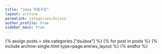 ```yaml
---
title: "Java 자료구조"
layout: archive
permalink: categories/dsjava
author_profile: true
sidebar_main: true
---
```



{% assign posts = site.categories.["dsJava"] %}
{% for post in posts %} {% include archive-single.html type=page.entries_layout %} {% endfor %}

